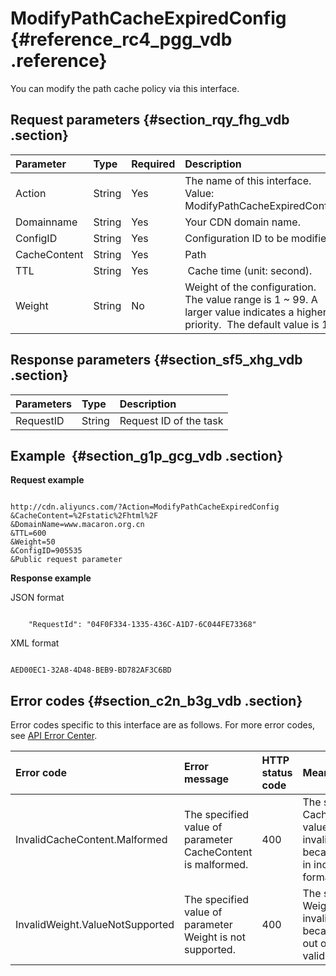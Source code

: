 # ModifyPathCacheExpiredConfig {#reference_rc4_pgg_vdb .reference}

You can modify the path cache policy via this interface.

## Request parameters {#section_rqy_fhg_vdb .section}

|Parameter |Type|Required|Description|
|:---------|:---|:-------|:----------|
|Action|String|Yes|The name of this interface. Value: ModifyPathCacheExpiredConfig|
|Domainname|String|Yes|Your CDN domain name.|
|ConfigID|String|Yes|Configuration ID to be modified|
|CacheContent|String|Yes|Path|
|TTL|String|Yes| Cache time \(unit: second\).|
|Weight|String|No|Weight of the configuration. The value range is 1 ~ 99. A larger value indicates a higher priority.  The default value is 1.|

## Response parameters {#section_sf5_xhg_vdb .section}

|Parameters|Type|Description|
|:---------|:---|:----------|
|RequestID|String|Request ID of the task|

## Example  {#section_g1p_gcg_vdb .section}

**Request example**

```

http://cdn.aliyuncs.com/?Action=ModifyPathCacheExpiredConfig
&CacheContent=%2Fstatic%2Fhtml%2F
&DomainName=www.macaron.org.cn
&TTL=600
&Weight=50
&ConfigID=905535
&Public request parameter
```

**Response example**

JSON format

```

    "RequestId": "04F0F334-1335-436C-A1D7-6C044FE73368"

```

XML format

```

AED00EC1-32A8-4D48-BEB9-BD782AF3C6BD

```

## Error codes {#section_c2n_b3g_vdb .section}

Error codes specific to this interface are as follows. For more error codes, see [API Error Center](https://error-center.alibabacloud.com/status/product/Cdn).

|Error code|Error message|HTTP status code |Meaning|
|:---------|:------------|:----------------|:------|
|InvalidCacheContent.Malformed|The specified value of parameter CacheContent is malformed.|400|The specified CacheContent value is invalid because it is in incorrect format.|
|InvalidWeight.ValueNotSupported|The specified value of parameter Weight is not supported.|400|The specified Weightis invalid because it is out of the valid range.|

